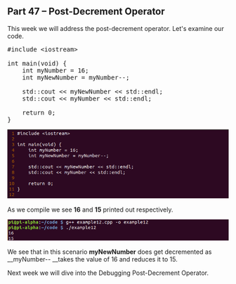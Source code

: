 ## Part 47 – Post-Decrement Operator

This week we will address the post-decrement operator. Let's examine our code.

<pre spellcheck="false"><span class="hljs-meta">#include &lt;iostream&gt;</span>

<span class="hljs-function"><span class="hljs-keyword">int</span> <span class="hljs-title">main</span><span class="hljs-params">(<span class="hljs-keyword">void</span>)</span> </span>{
&nbsp;&nbsp; &nbsp;<span class="hljs-keyword">int</span> myNumber = <span class="hljs-number">16</span>;
&nbsp;&nbsp; &nbsp;<span class="hljs-keyword">int</span> myNewNumber = myNumber--;

&nbsp;&nbsp; &nbsp;<span class="hljs-built_in">std</span>::<span class="hljs-built_in">cout</span> &lt;&lt; myNewNumber &lt;&lt; <span class="hljs-built_in">std</span>::<span class="hljs-built_in">endl</span>;
    <span class="hljs-built_in">std</span>::<span class="hljs-built_in">cout</span> &lt;&lt; myNumber &lt;&lt; <span class="hljs-built_in">std</span>::<span class="hljs-built_in">endl</span>;

&nbsp;&nbsp; &nbsp;<span class="hljs-keyword">return</span> <span class="hljs-number">0</span>;
}
</pre>

<div class="slate-resizable-image-embed slate-image-embed__resize-full-width">
<img src="/imgs/1531481191370.jpg"/>
</div>

 As we compile we see __16__ and __15__ printed out respectively.

<div class="slate-resizable-image-embed slate-image-embed__resize-full-width">
<img src="/imgs/1531481259797.jpg"/>
</div>

We see that in this scenario __myNewNumber__ does get decremented as __myNumber-- __takes the value of 16 and reduces it to 15.

Next week we will dive into the Debugging Post-Decrement Operator.